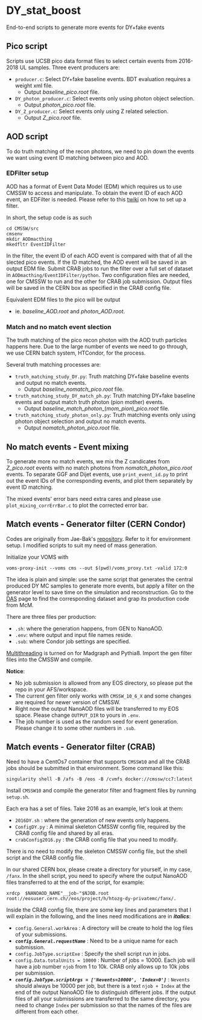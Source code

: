# DY_stat_boost
End-to-end scripts to generate more events for DY+fake events
## Pico script
Scripts use UCSB pico data format files to select certain events from 2016-2018 UL samples. Three event producers are:

* `producer.c`: Select DY+fake baseline events. BDT evaluation requires a weight xml file.
  * Output _baseline_pico.root_ file.
* `DY_photon_producer.c`: Select events only using photon object selection.
  * Output _photon_pico.root_ file.
* `DY_Z_producer.c`: Select events only using Z related selection.
  * Output _Z_pico.root_ file.

## AOD script
To do truth matching of the recon photons, we need to pin down the events we want using event ID matching between pico and AOD.
### EDFilter setup
AOD has a format of Event Data Model (EDM) which requires us to use CMSSW to access and manipulate. To obtain the event ID of each AOD event, an EDFilter is needed. Please refer to this [twiki](https://twiki.cern.ch/twiki/bin/view/CMSPublic/SWGuideSkeletonCodeGenerator) on how to set up a filter.

In short, the setup code is as such
```
cd CMSSW/src
cmsenv
mkdir AODmacthing
mkedfltr EventIDFilter
```

In the filter, the event ID of each AOD event is compared with that of all the slected pico events. If the ID matched, the AOD event will be saved in an output EDM file. Submit CRAB jobs to run the filter over a full set of dataset in `AODmacthing/EventIDFilter/python`. Two configuration files are needed, one for CMSSW to run and the other for CRAB job submission. Output files will be saved in the CERN box as specified in the CRAB config file.

Equivalent EDM files to the pico will be output 
  * ie. _baseline_AOD.root_ and _photon_AOD.root_.

### Match and no match event slection
The truth matching of the pico recon photon with the AOD truth particles happens here. Due to the large number of events we need to go through, we use CERN batch system, HTCondor, for the process.

Several truth matching processes are:

* `truth_matching_study_DY.py`: Truth matching DY+fake baseline events and output no match events.
  * Output _baseline_nomatch_pico.root_ file.
* `truth_matching_study_DY_match_ph.py`: Truth matching DY+fake baseline events and output match truth photon (pion mother) events.
  * Output _baseline_match_photon__(_mom_pion_)__pico.root_ file.
* `truth_matching_study_photon_only.py`: Truth matching events only using photon object selection and output no match events.
  * Output _nomatch_photon_pico.root_ file.

## No match events - Event mixing
To generate more no match events, we mix the Z candicates from _Z_pico.root_ events with no match photons from _nomatch_photon_pico.root_ events. To separate GGF and Dijet events, use `print_event_id.py` to print out the event IDs of the corresponding events, and plot them separately by event ID matching.

The mixed events' error bars need extra cares and please use `plot_mixing_corrErrBar.c` to plot the corrected error bar.

## Match events - Generator filter (CERN Condor)
Codes are originally from Jae-Bak's [repository](https://github.com/jaebak/produceMC/tree/UL). Refer to it for environment setup. I modified scripts to suit my need of mass generation.

Initialize your VOMS with
```
voms-proxy-init --voms cms --out $(pwd)/voms_proxy.txt -valid 172:0
```

The idea is plain and simple: use the same script that generates the central produced DY MC samples to generate more events, but apply a filter on the generator level to save time on the simulation and reconstruction. Go to the [DAS](https://cmsweb.cern.ch/das/) page to find the corresponding dataset and grap its production code from McM.

There are three files per production:
* `.sh`: where the generation happens, from GEN to NanoAOD.
* `.env`: where output and input file names reside.
* `.sub`: where Condor job settings are specified.

[Multithreading](https://twiki.cern.ch/twiki/bin/view/CMSPublic/WorkBookGenMultithread) is turned on for Madgraph and Pythia8. Import the gen filter files into the CMSSW and compile. 

__Notice__:
* No job submission is allowed from any EOS directory, so please put the repo in your AFS/workspace.
* The current gen filter only works with `CMSSW_10_6_X` and some changes are required for newer version of CMSSW.
* Right now the output NanoAOD files will be transferred to my EOS space. Please change `OUTPUT_DIR` to yours in `.env`.
* The job number is used as the random seed for event generation. Please change it to some other numbers in `.sub`.

## Match events - Generator filter (CRAB)
Need to have a CentOs7 container that supports `CMSSW10` and all the CRAB jobs should be submitted in that environment.
Some command like this:
```
singularity shell -B /afs -B /eos -B /cvmfs docker://cmssw/cc7:latest
```
Install `CMSSW10` and compile the generator filter and fragment files by running `setup.sh`.

Each era has a set of files. Take 2016 as an example, let's look at them:
* `2016DY.sh` : where the generation of new events only happens.
* `ConfigDY.py` : A minimal skeleton CMSSW config file, required by the CRAB config file and shared by all eras.
* `crabConfig2016.py` : the CRAB config file that you need to modify.

There is no need to modify the skeleton CMSSW config file, but the shell script and the CRAB config file.

In our shared CERN box, please create a directory for yourself, in my case, `/fanx`. In the shell script, you need to specify where the output NanoAOD files transferred to at the end of the script, for example:
```
xrdcp  $NANOAOD_NAME"__job-"$NJOB.root root://eosuser.cern.ch//eos/project/h/htozg-dy-privatemc/fanx/.
```

Inside the CRAB config file, there are some key lines and parameters that I will explain in the following, and the lines need modifications are in ***italics***:
* `config.General.workArea` : A directory will be create to hold the log files of your submissions.
* ***`config.General.requestName`*** : Need to be a unique name for each submission.
* `config.JobType.scriptExe` : Specify the shell script run in jobs.
* `config.Data.totalUnits = 10000` : Number of jobs = 10000. Each job will have a job number `njob` from 1 to 10k. CRAB only allows up to 10k jobs per submission.
* ***`config.JobType.scriptArgs = ['Nevents=10000', 'Index=0']`*** : `Nevents` should always be 10000 per job, but there is a text `njob + Index` at the end of the output NanoAOD file to distinguish different jobs. If the output files of all your submissions are transferred to the same directory, you need to change `Index` per submission so that the names of the files are different from each other.
  
